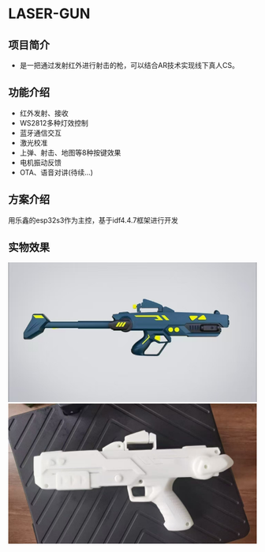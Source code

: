 # LASER-GUN

## 项目简介

- 是一把通过发射红外进行射击的枪，可以结合AR技术实现线下真人CS。

## 功能介绍

- 红外发射、接收
- WS2812多种灯效控制
- 蓝牙通信交互
- 激光校准
- 上弹、射击、地图等8种按键效果
- 电机振动反馈
- OTA、语音对讲(待续...)

## 方案介绍
用乐鑫的esp32s3作为主控，基于idf4.4.7框架进行开发
  
## 实物效果
![gun_1](photo/1.jpg)  
![gun_2](photo/2.jpg)
